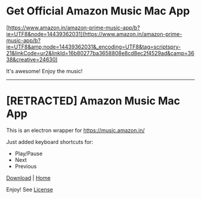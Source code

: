# Get Official Amazon Music Mac App

[https://www.amazon.in/amazon-prime-music-app/b?ie=UTF8&node=14439362031](https://www.amazon.in/amazon-prime-music-app/b?ie=UTF8&amp;node=14439362031&_encoding=UTF8&tag=scriptspry-21&linkCode=ur2&linkId=16b80277ba3658808e8cd8ec2f4529ad&camp=3638&creative=24630)

It's awesome! Enjoy the music!

---

# [RETRACTED] Amazon Music Mac App

This is an electron wrapper for https://music.amazon.in/

Just added keyboard shortcuts for:

* Play/Pause
* Next
* Previous

[Download](https://raw.githubusercontent.com/scriptspry/amazon-music-mac/master/build/AmazonMusic.zip) | [Home](http://scriptspry.com/2018/03/02/amazon-music-mac-app.html)

Enjoy! See [License](LICENSE.md)
